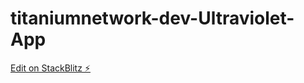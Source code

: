 # titaniumnetwork-dev-Ultraviolet-App

[Edit on StackBlitz ⚡️](https://stackblitz.com/edit/stackblitz-starters-e3xxar)